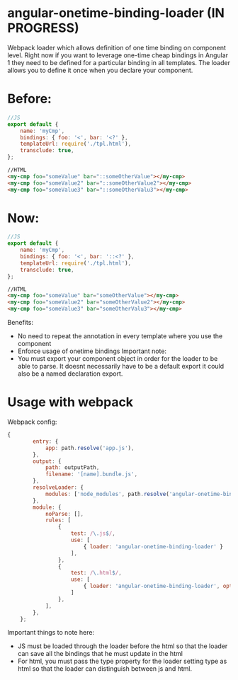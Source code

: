 # angular-onetime-binding-loader (IN PROGRESS)
Webpack loader which allows definition of one time binding on component level. Right now if you want to leverage one-time cheap bindings in  Angular 1 they need to be defined for a particular binding in all templates. The loader allows you to define it once when you declare your component. 

# Before:
```javascript
//JS
export default {
    name: 'myCmp',
    bindings: { foo: '<', bar: '<?' },
    templateUrl: require('./tpl.html'),
    transclude: true,
};
```
```html
//HTML
<my-cmp foo="someValue" bar="::someOtherValue"></my-cmp>
<my-cmp foo="someValue2" bar="::someOtherValue2"></my-cmp>
<my-cmp foo="someValue3" bar="::someOtherValu3"></my-cmp>
```

# Now:
```javascript
//JS
export default {
    name: 'myCmp',
    bindings: { foo: '<', bar: '::<?' },
    templateUrl: require('./tpl.html'),
    transclude: true,
};
```
```html
//HTML
<my-cmp foo="someValue" bar="someOtherValue"></my-cmp>
<my-cmp foo="someValue2" bar="someOtherValue2"></my-cmp>
<my-cmp foo="someValue3" bar="someOtherValu3"></my-cmp>
```

Benefits:
- No need to repeat the annotation in every template where you use the component
- Enforce usage of onetime bindings 
Important note:
- You must export your component object in order for the loader to be able to parse. It doesnt necessarily have to be a default export it could also be a named declaration export.
# Usage with webpack
Webpack config:
```javascript
{
        entry: {
            app: path.resolve('app.js'),
        },
        output: {
            path: outputPath,
            filename: '[name].bundle.js',
        },
        resolveLoader: {
            modules: ['node_modules', path.resolve('angular-onetime-binding-loader')]
        },
        module: {
            noParse: [],
            rules: [
                {
                    test: /\.js$/,
                    use: [
                        { loader: 'angular-onetime-binding-loader' }
                    ],
                },
                {
                    test: /\.html$/,
                    use: [
                        { loader: 'angular-onetime-binding-loader', options: { type: 'html' } }
                    ]
                },
            ],
        },
    };
```
Important things to note here:
- JS must be loaded through the loader before the html so that the loader can save all the bindings that he must update in the html
- For html, you must pass the type property for the loader setting type as html so that the loader can distinguish between js and html.
